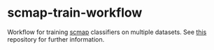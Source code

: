 # scmap-train-workflow
Workflow for training [scmap](https://www.sanger.ac.uk/tool/scmap/) classifiers on multiple datasets. 
See [this](https://github.com/ebi-gene-expression-group/cell-types-train-control-workflow) repository for further information. 

